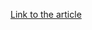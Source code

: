 [Link to the article](https://www.welivesecurity.com/en/business-security/preventing-business-disruption-building-cyber-resilience-mdr/)

